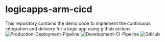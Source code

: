 # logicapps-arm-cicd
This repository contains the demo code to implement the continuous integration and delivery for a logic app using github actions
![Production-Deployment-Pipeline](https://github.com/fullstackmaddy/logicapps-arm-cicd/workflows/Production-Deployment-Pipeline/badge.svg)
![Development-CI-Pipeline](https://github.com/fullstackmaddy/logicapps-arm-cicd/workflows/Development-CI-Pipeline/badge.svg?branch=dev&event=push)
![GitHub](https://img.shields.io/github/license/fullstackmaddy/logicapps-arm-cicd)
